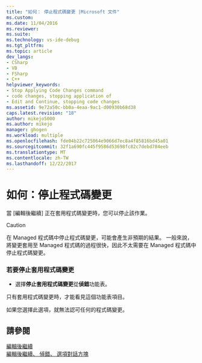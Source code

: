 ```yaml
---
title: "如何： 停止程式碼變更 |Microsoft 文件"
ms.custom: 
ms.date: 11/04/2016
ms.reviewer: 
ms.suite: 
ms.technology: vs-ide-debug
ms.tgt_pltfrm: 
ms.topic: article
dev_langs:
- CSharp
- VB
- FSharp
- C++
helpviewer_keywords:
- Stop Applying Code Changes command
- code changes, stopping application of
- Edit and Continue, stopping code changes
ms.assetid: 9e72a50c-bb0a-4eaa-9ac1-d00930b68d38
caps.latest.revision: "18"
author: mikejo5000
ms.author: mikejo
manager: ghogen
ms.workload: multiple
ms.openlocfilehash: fde04b22c725064e9066d7ec8a4f85816bd45a01
ms.sourcegitcommit: 32f1a690fc445f9586d53698fc82c7debd784eeb
ms.translationtype: MT
ms.contentlocale: zh-TW
ms.lasthandoff: 12/22/2017
---
```

# <a name="how-to-stop-code-changes"></a>如何：停止程式碼變更
當 [編輯後繼續] 正在套用程式碼變更時，您可以停止該作業。  
  
> [!CAUTION]
>  在 Managed 程式碼中停止程式碼變更，可能會產生非預期的結果。 一般來說，將變更套用至 Managed 程式碼的過程很快，因此不太需要在 Managed 程式碼中停止程式碼變更。  
  
### <a name="to-stop-applying-code-changes"></a>若要停止套用程式碼變更  
  
-   選擇**停止套用程式碼變更**從**偵錯**功能表。  
  
 只有套用程式碼變更時，才能看見這個功能表項目。  
  
 如果您選擇此選項，就無法認可任何的程式碼變更。  
  
## <a name="see-also"></a>請參閱  
 [編輯後繼續](../debugger/edit-and-continue.md)   
 [編輯後繼續、 偵錯、 選項對話方塊](http://msdn.microsoft.com/Library/009d225f-ef65-463f-a146-e4c518f86103)